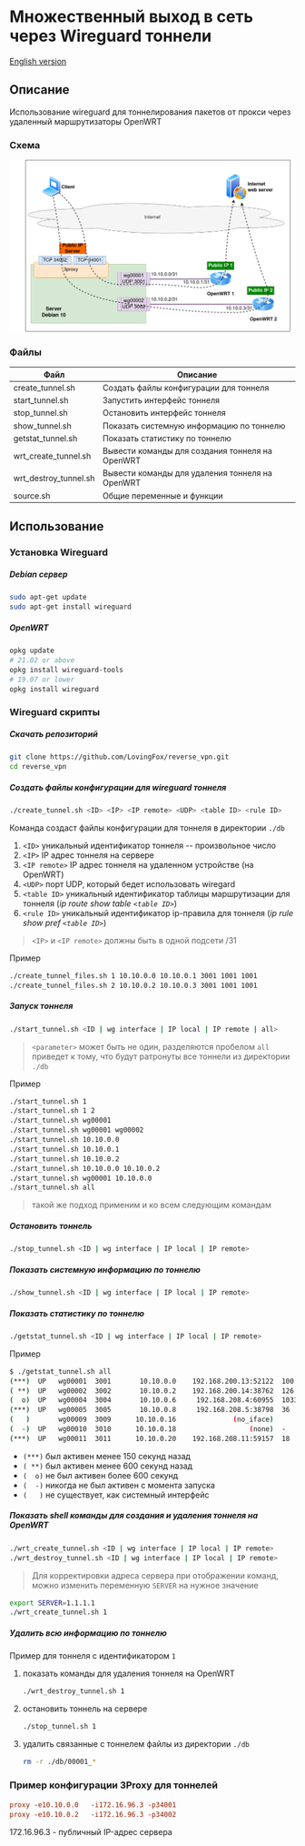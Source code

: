 # Множественный выход в сеть через Wireguard тоннели

[English version](README.md)

## Описание

Использование wireguard для тоннелирования пакетов от прокси через удаленный маршрутизаторы OpenWRT

### Схема

![Схема сети](scheme.png)

### Файлы

| Файл                  |  Описание                                        |
|-----------------------|--------------------------------------------------|
| create_tunnel.sh      | Создать файлы конфигурации для тоннеля           |
| start_tunnel.sh       | Запустить интерфейс тоннеля                      |
| stop_tunnel.sh        | Остановить интерфейс тоннеля                     |
| show_tunnel.sh        | Показать системную информацию по тоннелю         |
| getstat_tunnel.sh     | Показать статистику по тоннелю                   |
| wrt_create_tunnel.sh  | Вывести команды для создания тоннеля на OpenWRT  |
| wrt_destroy_tunnel.sh | Вывести команды для удаления тоннеля на OpenWRT  |
| source.sh             | Общие переменные и функции                       |

## Использование

### Установка Wireguard

##### Debian сервер

```bash
sudo apt-get update
sudo apt-get install wireguard
```

##### OpenWRT

```bash
opkg update
# 21.02 or above
opkg install wireguard-tools
# 19.07 or lower
opkg install wireguard
```

### Wireguard скрипты

##### Скачать репозиторий

```bash
git clone https://github.com/LovingFox/reverse_vpn.git
cd reverse_vpn
```

##### Создать файлы конфигурации для wireguard тоннеля

```bash
./create_tunnel.sh <ID> <IP> <IP remote> <UDP> <table ID> <rule ID>
```

Команда создаст файлы конфигурации для тоннеля в директории `./db`

1. `<ID>` уникальный идентификатор тоннеля -- произвольное число
1. `<IP>` IP адрес тоннеля на сервере
1. `<IP remote>` IP адрес тоннеля на удаленном устройстве (на OpenWRT)
1. `<UDP>` порт UDP, который бедет использовать wiregard
1. `<table ID>` уникальный идентификатор таблицы маршрутизации для тоннеля (*ip route show table `<table ID>`*)
1. `<rule ID>` уникальный идентификатор ip-правила для тоннеля (*ip rule show pref `<table ID>`*)

> `<IP>` и `<IP remote>` должны быть в одной подсети /31

Пример

```bash
./create_tunnel_files.sh 1 10.10.0.0 10.10.0.1 3001 1001 1001
./create_tunnel_files.sh 2 10.10.0.2 10.10.0.3 3001 1001 1001
```

##### Запуск тоннеля

```bash
./start_tunnel.sh <ID | wg interface | IP local | IP remote | all>
```

> `<parameter>` может быть не один, разделяются пробелом 
`all` приведет к тому, что будут pатронуты все тоннели из директории `./db`

Пример

```bash
./start_tunnel.sh 1
./start_tunnel.sh 1 2
./start_tunnel.sh wg00001
./start_tunnel.sh wg00001 wg00002
./start_tunnel.sh 10.10.0.0
./start_tunnel.sh 10.10.0.1
./start_tunnel.sh 10.10.0.2
./start_tunnel.sh 10.10.0.0 10.10.0.2
./start_tunnel.sh wg00001 10.10.0.0
./start_tunnel.sh all
```

> такой же подход применим и ко всем следующим командам

##### Остановить тоннель

```bash
./stop_tunnel.sh <ID | wg interface | IP local | IP remote>
```

##### Показать системную информацию по тоннелю

```bash
./show_tunnel.sh <ID | wg interface | IP local | IP remote>
```

##### Показать статистику по тоннелю

```bash
./getstat_tunnel.sh <ID | wg interface | IP local | IP remote>
```

Пример

```bash
$ ./getstat_tunnel.sh all
(***)  UP   wg00001  3001       10.10.0.0    192.168.200.13:52122  100
( **)  UP   wg00002  3002       10.10.0.2    192.168.200.14:38762  126
(  o)  UP   wg00004  3004       10.10.0.6     192.168.208.4:60955  10339
(***)  UP   wg00005  3005       10.10.0.8     192.168.208.5:38798  36
(   )       wg00009  3009      10.10.0.16              (no_iface)
(  -)  UP   wg00010  3010      10.10.0.18                  (none)  -
(***)  UP   wg00011  3011      10.10.0.20    192.168.208.11:59157  18
```

* `(***)` был активен менее 150 секунд назад
* `( **)` был активен менее 600 секунд назад
* `(  o)` не был активен более 600 секунд
* `(  -)` никогда не был активен с момента запуска
* `(   )` не существует, как системный интерфейс

##### Показать shell команды для создания и удаления тоннеля на OpenWRT 

```bash
./wrt_create_tunnel.sh <ID | wg interface | IP local | IP remote>
./wrt_destroy_tunnel.sh <ID | wg interface | IP local | IP remote>
```

> Для корректировки адреса сервера при отображении команд, можно изменить переменную `SERVER` на нужное значение

```bash
export SERVER=1.1.1.1
./wrt_create_tunnel.sh 1
```

##### Удалить всю информацию по тоннелю

Пример для тоннеля с идентификатором `1`

1. показать команды для удаления тоннеля на OpenWRT

    ```bash
    ./wrt_destroy_tunnel.sh 1
    ```

1. остановить тоннель на сервере

    ```bash
    ./stop_tunnel.sh 1
    ```

1. удалить связанные с тоннелем файлы из директории `./db`

    ```bash
    rm -r ./db/00001_*
    ```

### Пример конфигурации 3Proxy для тоннелей

```conf
proxy -e10.10.0.0   -i172.16.96.3 -p34001
proxy -e10.10.0.2   -i172.16.96.3 -p34002
```

172.16.96.3 - публичный IP-адрес сервера
